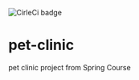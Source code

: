 ![CirleCi badge](https://circleci.com/gh/MaartenBakker/pet-clinic.svg?style=svg)

# pet-clinic

pet clinic project from Spring Course


